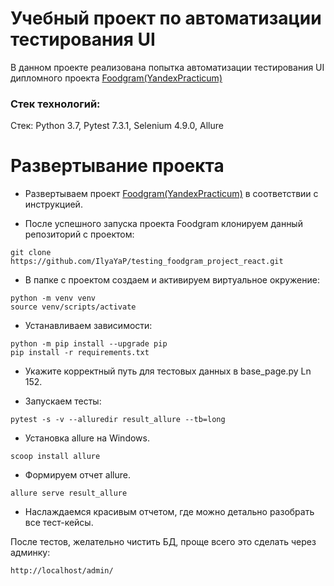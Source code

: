 # Учебный проект по автоматизации тестирования UI 
В данном проекте реализована попытка автоматизации тестирования UI дипломного проекта [Foodgram(YandexPracticum)](https://github.com/IlyaYaP/foodgram-project-react)

### Стек технологий:
Стек: Python 3.7, Pytest 7.3.1, Selenium 4.9.0, Allure

# Развертывание проекта
- Развертываем проект [Foodgram(YandexPracticum)](https://github.com/IlyaYaP/foodgram-project-react) в соответствии с инструкцией.

- После успешного запуска проекта Foodgram клонируем данный репозиторий с проектом:
```
git clone https://github.com/IlyaYaP/testing_foodgram_project_react.git
```

- В папке с проектом создаем и активируем виртуальное окружение:
```
python -m venv venv
source venv/scripts/activate
```

- Устанавливаем зависимости:
```
python -m pip install --upgrade pip
pip install -r requirements.txt
```
- Укажите корректный путь для тестовых данных в base_page.py Ln 152.

- Запускаем тесты:
```
pytest -s -v --alluredir result_allure --tb=long
```

- Установка allure на Windows.
```
scoop install allure 
```

- Формируем отчет allure.
```
allure serve result_allure
```
- Наслаждаемся красивым отчетом, где можно детально разобрать все тест-кейсы.

После тестов, желательно чистить БД, проще всего это сделать через админку:
```
http://localhost/admin/
```
